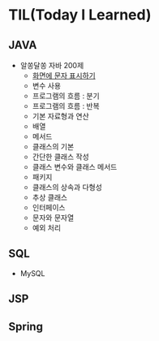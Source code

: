 # TIL(Today I Learned)



## JAVA

- 알쏭달쏭 자바 200제
  - [화면에 문자 표시하기](https://github.com/kwonohsun12/TIL/blob/cce893e0b3e041ecab38c5f9869914ab9bc5b726/JAVA/java-200-hanbit/1.md)
  - 변수 사용
  - 프로그램의 흐름 : 분기
  - 프로그램의 흐름 : 반복
  - 기본 자료형과 연산
  - 배열
  - 메서드
  - 클래스의 기본
  - 간단한 클래스 작성
  - 클래스 변수와 클래스 메서드
  - 패키지
  - 클래스의 상속과 다형성
  - 추상 클래스
  - 인터페이스
  - 문자와 문자열
  - 예외 처리



## SQL

- MySQL



## JSP





## Spring




